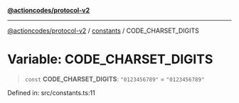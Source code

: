 [**@actioncodes/protocol-v2**](../../README.md)

***

[@actioncodes/protocol-v2](../../modules.md) / [constants](../README.md) / CODE\_CHARSET\_DIGITS

# Variable: CODE\_CHARSET\_DIGITS

> `const` **CODE\_CHARSET\_DIGITS**: `"0123456789"` = `"0123456789"`

Defined in: src/constants.ts:11
